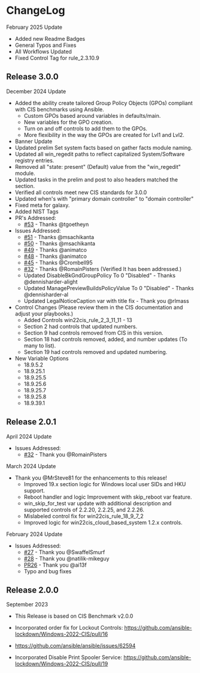 # ChangeLog

February 2025 Update
  - Added new Readme Badges
  - General Typos and Fixes
  - All Workflows Updated
  - Fixed Control Tag for rule_2.3.10.9

## Release 3.0.0

December 2024 Update
  - Added the ability create tailored Group Policy Objects (GPOs) compliant with CIS benchmarks using Ansible.
    - Custom GPOs based around variables in defaults/main.
    - New variables for the GPO creation.
    - Turn on and off controls to add them to the GPOs.
    - More flexibility in the way the GPOs are created for Lvl1 and Lvl2.
  - Banner Update
  - Updated prelim Set system facts based on gather facts module naming.
  - Updated all win_regedit paths to reflect capitalized System/Software registry entries.
  - Removed all "state: present" (Default) value from the "win_regedit" module.
  - Updated tasks in the prelim and post to also headers matched the section.
  - Verified all controls meet new CIS standards for 3.0.0
  - Updated when's with "primary domain controller" to "domain controller"
  - Fixed meta for galaxy.
  - Added NIST Tags
  - PR's Addressed:
    - [#53](https://github.com/ansible-lockdown/Windows-2022-CIS/pull/53/files) - Thanks @tgoetheyn
  - Issues Addressed:
    - [#51](https://github.com/ansible-lockdown/Windows-2022-CIS/issues/51) - Thanks @msachikanta
    - [#50](https://github.com/ansible-lockdown/Windows-2022-CIS/issues/50) - Thanks @msachikanta
    - [#49](https://github.com/ansible-lockdown/Windows-2022-CIS/issues/49) - Thanks @animatco
    - [#48](https://github.com/ansible-lockdown/Windows-2022-CIS/issues/48) - Thanks @animatco
    - [#45](https://github.com/ansible-lockdown/Windows-2022-CIS/issues/45) - Thanks @Crombell95
    - [#32](https://github.com/ansible-lockdown/Windows-2022-CIS/issues/32) - Thanks @RomainPisters (Verified It has been addressed.)
    - Updated DisableBkGndGroupPolicy To 0 "Disabled" - Thanks @dennisharder-alight
    - Updated ManagePreviewBuildsPolicyValue To 0 "Disabled" - Thanks @dennisharder-al
    - Updated LegalNoticeCaption var with title fix - Thank you @rlmass
  - Control Changes (Please review them in the CIS documentation and adjust your playbooks.)
    - Added Controls win22cis_rule_2_3_11_11 - 13
    - Section 2 had controls that updated numbers.
    - Section 9 had controls removed from CIS in this version.
    - Section 18 had controls removed, added, and number updates (To many to list).
    - Section 19 had controls removed and updated numbering.
  - New Variable Options
      - 18.9.5.2
      - 18.9.25.1
      - 18.9.25.5
      - 18.9.25.6
      - 18.9.25.7
      - 18.9.25.8
      - 18.9.39.1

## Release 2.0.1

April 2024 Update
- Issues Addressed:
  - [#32](https://github.com/ansible-lockdown/Windows-2022-CIS/issues/32) - Thank you @RomainPisters

March 2024 Update
- Thank you @MrSteve81 for the enhancements to this release!
  - Improved 19.x section logic for Windows local user SIDs and HKU support.
  - Reboot handler and logic Improvement with skip_reboot var feature.
  - win_skip_for_test var update with additional description and supported controls of 2.2.20, 2.2.25, and 2.2.26.
  - Mislabeled control fix for win22cis_rule_18_9_7_2
  - Improved logic for win22cis_cloud_based_system 1.2.x controls.

February 2024 Update
- Issues Addressed:
    - [#27](https://github.com/ansible-lockdown/Windows-2022-CIS/issues/27) - Thank you @SwaffelSmurf
    - [#28](https://github.com/ansible-lockdown/Windows-2022-CIS/issues/28) - Thank you @natilik-mikeguy
    - [PR26](https://github.com/ansible-lockdown/Windows-2022-CIS/pull/26) - Thank you @ai13f
    - Typo and bug fixes

## Release 2.0.0

September 2023
- This Release is based on CIS Benchmark v2.0.0

- Incorporated order fix for Lockout Controls:
  https://github.com/ansible-lockdown/Windows-2022-CIS/pull/16
- https://github.com/ansible/ansible/issues/62594

- Incorporated Disable Print Spooler Service: https://github.com/ansible-lockdown/Windows-2022-CIS/pull/19
